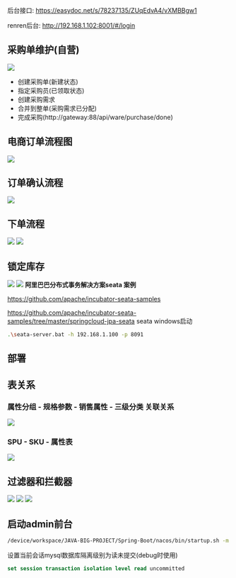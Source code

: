 后台接口: https://easydoc.net/s/78237135/ZUqEdvA4/vXMBBgw1

renren后台: http://192.168.1.102:8001/#/login
## 采购单维护(自营)

![](https://pic.vbean.eu.org/images/2024/03/5723fba21f9899e54f87b0b771fdbacf.png)
- 创建采购单(新建状态)
- 指定采购员(已领取状态)
- 创建采购需求
- 合并到整单(采购需求已分配)
- 完成采购(http://gateway:88/api/ware/purchase/done)
## 电商订单流程图
![](https://pic.vbean.eu.org/images/2024/03/761f40b5c8e20b5537258c8bf4f9f1e7.png)
## 订单确认流程
![](https://pic.vbean.eu.org/images/2024/03/4bc66ba628e03cb133dbc4319a9a42c7.png)
## 下单流程
![](https://pic.vbean.eu.org/images/2024/03/820bac24ce324d6854baf051ea5b6eec.png)
![](https://pic.vbean.eu.org/images/2024/03/048616d81517422648b2e0d16991fe33.png)
## 锁定库存
![](https://pic.vbean.eu.org/images/2024/03/0117d82972c13ee949e2713a1899cea2.png)
![](https://pic.vbean.eu.org/images/2024/03/da75a217d723d32c820a596f9f17b09c.png)
**阿里巴巴分布式事务解决方案seata 案例**

https://github.com/apache/incubator-seata-samples

https://github.com/apache/incubator-seata-samples/tree/master/springcloud-jpa-seata
seata windows启动
```bash 
.\seata-server.bat -h 192.168.1.100 -p 8091
```
## 部署

## 表关系
### 属性分组 - 规格参数 - 销售属性 - 三级分类 关联关系
![](https://pic.vbean.eu.org/images/2023/10/3564a3065019e53b48fc943035922102.png)

### SPU - SKU - 属性表
![](https://pic.vbean.eu.org/images/2023/10/c32674002176f6d7be2a0ef5d18ed092.png)

## 过滤器和拦截器
![](https://pic.vbean.eu.org/images/2024/02/0c30d628ba935145481e36a2ee3188cc.png)
![](https://pic.vbean.eu.org/images/2024/02/f9810c54584b9e58297a55713ab61c71.png)
![](https://pic.vbean.eu.org/images/2024/02/11cce15a0bbb6b4c17bd2a90ef2865fd.png)

## 启动admin前台
```bash
/device/workspace/JAVA-BIG-PROJECT/Spring-Boot/nacos/bin/startup.sh -m standalone
```
设置当前会话mysql数据库隔离级别为读未提交(debug时使用)
```sql
set session transaction isolation level read uncommitted 
```
